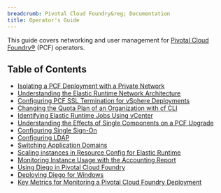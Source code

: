 ```yaml
---
breadcrumb: Pivotal Cloud Foundry&reg; Documentation
title: Operator's Guide
---
```


This guide covers networking and user management for [Pivotal Cloud Foundry&reg;](https://network.pivotal.io/products/pivotal-cf) (PCF) operators.

<h2>Table of Contents</h2>

* [Isolating a PCF Deployment with a Private Network](./private-networks.html)
* [Understanding the Elastic Runtime Network Architecture](./er_network.html)
* [Configuring PCF SSL Termination for vSphere Deployments](./ssl-term.html)
* [Changing the Quota Plan of an Organization with cf CLI](./change-quota-plan.html)
* [Identifying Elastic Runtime Jobs Using vCenter](./id-jobs.html)
* [Understanding the Effects of Single Components on a PCF Upgrade](./single-component.html)
* [Configuring Single Sign-On](./sso.html)
* [Configuring LDAP](./ldap-uaa.html)
* [Switching Application Domains](./switching-domains.html)
* [Scaling instances in Resource Config for Elastic Runtime](./scaling-ert-components.html)
* [Monitoring Instance Usage with the Accounting Report](./accounting-report.html)
* [Using Diego in Pivotal Cloud Foundry](./diego-overview.html)
* [Deploying Diego for Windows](./deploying-diego.html)
* [Key Metrics for Monitoring a Pivotal Cloud Foundry Deployment](./metrics.html)